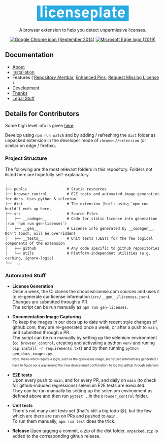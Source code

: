 <p align="center">
<img width="60%" alt="licenseplate" src="docs/logo/banner_slim.png">
</p>

<p align="center" >  
A browser extension to help you detect unpermissive licenses.
</p>

<p align="center">  
 <a title="Install through Chrome Web Store" href="https://chrome.google.com/webstore/detail/licenseplate/ipjjmoankphonkjgdpgmpkgmjgjeljmd"><img width="48" alt="Google Chrome icon (September 2014)" src="https://upload.wikimedia.org/wikipedia/commons/thumb/a/a5/Google_Chrome_icon_%28September_2014%29.svg/512px-Google_Chrome_icon_%28September_2014%29.svg.png"></a>
 <a title="Install through Edge Addons" href="https://microsoftedge.microsoft.com/addons/detail/licenseplate/gfhcmhbpigcinkiechkibmgmllodaade"><img width="48" alt="Microsoft Edge logo (2019)" src="https://upload.wikimedia.org/wikipedia/commons/thumb/9/98/Microsoft_Edge_logo_%282019%29.svg/512px-Microsoft_Edge_logo_%282019%29.svg.png"></a>
</p>



## Documentation

- [About](https://miweiss.github.io/licenseplate/)
- [Installation](https://miweiss.github.io/licenseplate/installation)
- Features (
[Repository Alertbar](https://miweiss.github.io/licenseplate/features-gh/repo-view/),
[Enhanced Pins](https://miweiss.github.io/licenseplate/features-gh/profile-view/),
[Request Missing License](https://miweiss.github.io/licenseplate/features-gh/request-license/)
)
- [Development](https://miweiss.github.io/licenseplate/development/)
- [Thanks](https://miweiss.github.io/licenseplate/thanks/)
- [Legal Stuff](https://miweiss.github.io/licenseplate/legal/)


## Details for Contributors

Some high level info is given [here](https://miweiss.github.io/licenseplate/development/).

Develop using `npm run watch` and by adding / refreshing the `dist` folder as unpacked extension in the developer mode of `chrome://extension` (or similar on edge / firefox).

### Project Structure

The following are the most relevant folders in this repository. Folders not listed here are hopefully self-explanatory.

```
.
├── public                  # Static resources
├── browser_control         # E2E tests and automated image generation for docs. Uses python & selenium
├── dist                    # The extension (built using `npm run build`) ends up here.
├── src                     # Source Files 
│   ├── __codegen__         # Code for static license info generation (run `npm run gen-licenses`)
│   ├── __gen__             # License info generated by __codegen__. Don't touch, will be overridden!
│   ├── __tests__           # Unit tests (JEST) for the few logical components of the extension
│   ├── github              # Any code specific to github repositories
│   └── utils               # Platform-independent utilities (e.g. caching, ignore-logic)
└── ...
```

### Automated Stuff

- **License Generation**\
  Once a week, the CI clones the choosealicense.com sources and uses it to re-generate our license information (`src/__gen__/licenses.json`). Changes are submitted through a PR.\
  The script can be run manually as `npm run gen-licenses`.
  
- **Documentation Image Capturing**\
  To keep the images in our docs up to date with recent style changes of github.com, they are re-generated once a week, or after a push to `main`, and submitted through a PR.\
  The script can be run manually by setting up the selenium environment (`cd browser_control`, creating and activating a python `venv` and runing `pip install -r requirements.txt`) and by then running `python gen_docs_images.py`\
  <sup><sub>Note: Views which require a login, such as the open-issue image, are not yet automatically generated. I have to figure our a way around the 'new device email confirmation' to log into github through selenium.</sub></sup>

- **E2E tests**\
  Upon every push to `main`, and for every PR, and daily on `main` (to check for github-induced regressions) selenium E2E tests are executed.\
  They can be run manually by setting up the selenium environment as defined above and then run `pytest .` in the `browser_control` folder.

- **Unit tests**\
  There's not many unit tests yet (that's still a big todo 😄), but the few which are there are run on PRs and pushed to `main`.\
  To run them manually, `npm run test` does the trick.

- **Release**
  Upon tagging a commit, a zip of the dist folder, `unpacked.zip` is added to the corresponding github release.

